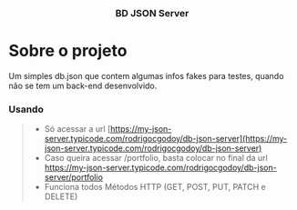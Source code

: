 <!-- PROJECT LOGO -->
<br />
<p align="center">
	<h3 align="center">BD JSON Server</h3>
</p>

<!-- Sobre o projeto -->
# Sobre o projeto

Um simples db.json que contem algumas infos fakes para testes, quando não se tem um back-end desenvolvido.

<!-- Usando -->
### Usando

> - Só acessar a url [https://my-json-server.typicode.com/rodrigocgodoy/db-json-server](https://my-json-server.typicode.com/rodrigocgodoy/db-json-server)
>  - Caso queira acessar /portfolio, basta colocar no final da url https://my-json-server.typicode.com/rodrigocgodoy/db-json-server/portfolio
>  - Funciona todos Métodos HTTP (GET, POST, PUT, PATCH e DELETE)

